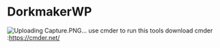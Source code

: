 # DorkmakerWP
![Uploading Capture.PNG…]()
use cmder to run this tools
download cmder :https://cmder.net/
